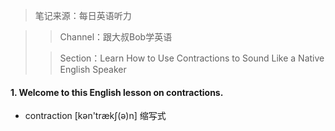 > 笔记来源：每日英语听力

> > Channel：跟大叔Bob学英语
>
> > Section：Learn How to Use Contractions to Sound Like a Native English Speaker

#### 1. Welcome to this English lesson on contractions. 

- contraction [kən'trækʃ(ə)n] 缩写式
